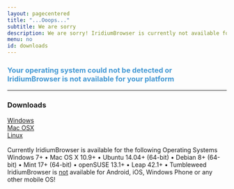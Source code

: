 ```yaml
---
layout: pagecentered
title: "...Ooops..."
subtitle: We are sorry
description: We are sorry! IridiumBrowser is currently not available for your platform or your operating system could not be detected.
menu: no
id: downloads
---
```


<div class="icon dl-sorry fa-frown-o"></div>
<h3 style="color:#4499D4;">Your operating system could not be detected or IridiumBrowser is not available for your platform</h3>     
     
<hr/>
	  
<div class="container 75%">
	<div class="row">
		<div class="12u$ align-center"><h3>Downloads</h3></div>
		<div class="4u 12u$(small)"><a class="button small fit icon fa-windows" href="windows.html" title="Windows Download Page">Windows</a></div>
		<div class="4u 12u$(small)"><a class="button small fit icon fa-apple" href="mac_os.html" title="Mac OSX Download Page">Mac OSX</a></div>
		<div class="4u 12u$(small)"><a class="button small fit icon fa-linux" href="linux.html" title="Linux Download Page"> Linux</a></div>
	</div>
</div>
<br/>
Currently IridiumBrowser is available for the following Operating Systems<br/>
<span class="os-text">
Windows 7+ &#8226; 
 Mac OS X 10.9+ &#8226; 
 Ubuntu 14.04+ (64-bit) &#8226; 
 Debian 8+ (64-bit) &#8226; 
 Mint 17+ (64-bit) &#8226;
 openSUSE 13.1+ &#8226; Leap 42.1+ &#8226; Tumbleweed<br/>
</span>
<span class="fa fa-warning"></span> IridiumBrowser is <u>not</u> available for Android, iOS, Windows Phone or any other mobile OS!
